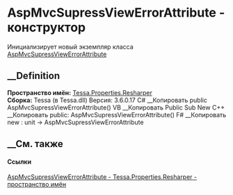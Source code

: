 # AspMvcSupressViewErrorAttribute - конструктор
Инициализирует новый экземпляр класса
[AspMvcSupressViewErrorAttribute](T_Tessa_Properties_Resharper_AspMvcSupressViewErrorAttribute.htm)
##  __Definition
 **Пространство имён:**
[Tessa.Properties.Resharper](N_Tessa_Properties_Resharper.htm)  
 **Сборка:** Tessa (в Tessa.dll) Версия: 3.6.0.17
C# __Копировать
     public AspMvcSupressViewErrorAttribute()
VB __Копировать
     Public Sub New
C++ __Копировать
     public:
    AspMvcSupressViewErrorAttribute()
F# __Копировать
     new : unit -> AspMvcSupressViewErrorAttribute
##  __См. также
#### Ссылки
[AspMvcSupressViewErrorAttribute -
](T_Tessa_Properties_Resharper_AspMvcSupressViewErrorAttribute.htm)
[Tessa.Properties.Resharper - пространство
имён](N_Tessa_Properties_Resharper.htm)
